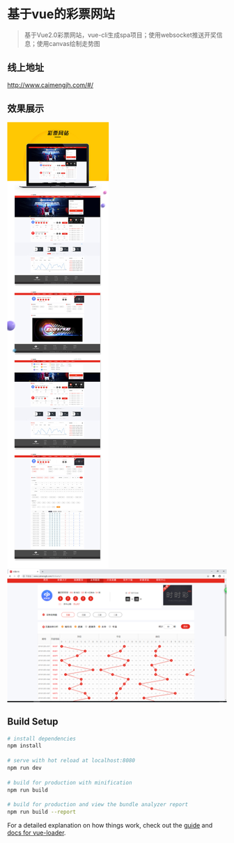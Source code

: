 # 基于vue的彩票网站

> 基于Vue2.0彩票网站，vue-cli生成spa项目；使用websocket推送开奖信息；使用canvas绘制走势图  

## 线上地址

http://www.caimengjh.com/#/

## 效果展示
![效果展示](./doc/zanshi.jpg "效果展示")
![效果展示](./doc/zanshi.png "效果展示")

## Build Setup

``` bash
# install dependencies
npm install

# serve with hot reload at localhost:8080
npm run dev

# build for production with minification
npm run build

# build for production and view the bundle analyzer report
npm run build --report
```

For a detailed explanation on how things work, check out the [guide](http://vuejs-templates.github.io/webpack/) and [docs for vue-loader](http://vuejs.github.io/vue-loader).
